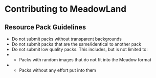 # Contributing to MeadowLand
## Resource Pack Guidelines
- Do not submit packs without transparent backgrounds
- Do not submit packs that are the same/identical to another pack
- Do not submit low quality packs. This includes, but is not limited to:
- - Packs with random images that do not fit into the Meadow format
- - Packs without any effort put into them